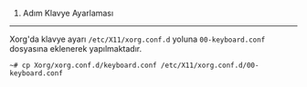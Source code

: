 1. Adım Klavye Ayarlaması
-------------------------

Xorg'da klavye ayarı `/etc/X11/xorg.conf.d` yoluna `00-keyboard.conf` dosyasına eklenerek yapılmaktadır.

```shell
~# cp Xorg/xorg.conf.d/keyboard.conf /etc/X11/xorg.conf.d/00-keyboard.conf
```

